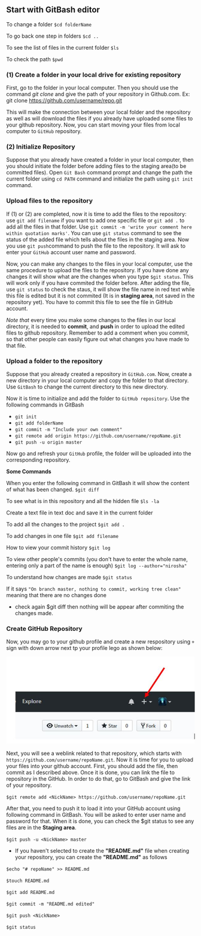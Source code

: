 
## Start with GitBash editor

To change a folder 
`$cd folderName`

To go back one step in folders
`$cd ..`

To see the list of files in the current folder
`$ls` 

To check the path 
`$pwd`


### (1) Create a folder in your local drive for existing repository

First, go to the folder in your local computer. Then you should use the command *git clone* and give the path of your repository in Github.com. 
Ex: git clone https://github.com/username/repo.git

This will make the connection between your local folder and the repository as well as will download the files if you already have uploaded some files to your github repository. Now, you can start moving your files from local computer to `GitHub` repository. 

### (2) Initialize Repository
Suppose that you already have created a folder in your local computer, then you should initiate the folder before adding files to the staging area(to be committed files). Open `Git Bash` command prompt and change the path the current folder using `cd PATH` command and initialize the path using `git init` command.


### Upload files to the repository
If (1) or (2) are completed, now it is time to add the files to the repository: use `git add filename` if you want to add one specific file or `git add .` to add all the files in that folder. Use `git commit -m 'write your comment here within quotation marks'`. You can use `git status` command to see the status of the added file which tells about the files in the staging area. Now you use `git push`command to push the file to the repository. It will ask to enter your `GitHub` account user name and password. 

Now, you can make any changes to the files in your local computer, use the same procedure to upload the files to the repository. If you have done any changes it will show what are the changes when you type `$git status`. This will work only if you have commited the folder before. After adding the file, use `git status` to check the staus, it will show the file name in red text while this file is edited but it is not commited (It is in **staging area**, not saved in the repository yet). You have to commit this file to see the file in GitHub account.

*Note that* every time you make some changes to the files in our local directory, it is needed to **commit**, and **push** in order to upload the edited files to github repository. Remember to add a comment when you commit, so that other people can easily figure out what changes you have made to that file.


### Upload a folder to the repository

Suppose that you already created a repository in `GitHub.com`. Now, create a new directory in your local computer and copy the folder to that directory. Use `GitBash` to change the current directory to this new directory.

Now it is time to initialize and add the folder to `GitHub repository`. Use the following commands in GitBash 

- `git init`
- `git add folderName`
- `git commit -m "Include your own comment"`
- `git remote add origin https://github.com/username/repoName.git`
- `git push -u origin master` 


Now go and refresh your `GitHub` profile, the folder will be uploaded into the corresponding repository.


**Some Commands**

When you enter the following command in GitBash it will show the content of what has been changed.
`$git diff`


To see what is in this repository and all the hidden file
`$ls -la`

 Create a text file in text doc and save it in the current folder 

To add all the changes to the project
`$git add .`

To add changes in one file
`$git add filename` 

How to view your commit history
`$git log`

To view other people's commits (you don't have to enter the whole name, entering only a part of the name is enough)
`$git log --author="nirosha"`


To understand how changes are made
`$git status `

If it says `"On branch master, nothing to commit, working tree clean"` meaning that there are no changes done

 * check again $git diff then nothing will be appear after commiting the changes made.
 
 
### Create GitHub Repository

Now, you may go to your github profile and create a new respository using `+` sign with down arrow next tp your profile lego as shown below:

 ![Create a repository](images/repoCreate.JPG)
 
 
 Next, you will see a weblink related to that repository, which starts with `https://github.com/username/repoName.git`. Now it is time for you to upload your files into your github account. First, you should add the file, then commit as I described above. Once it is done, you can link the file to repository in the GitHub. In order to do that, go to GitBash and give the link of your repository.
 
 `$git remote add <NickName> https://github.com/username/repoName.git`
 
 After that, you need to push it to load it into your GitHub account using following command in GitBash. You will be asked to enter user name and password for that.  When it is done, you can check the $git status to see any files are in the **Staging area**.
 
 `$git push -u <NickName> master`
 
 * If you haven't selected to create the **"README.md"** file when creating your repository, you can create the **"README.md"** as follows
 
 `$echo "# repoName" >> README.md`
 
 `$touch README.md`
 
 `$git add README.md`
 
 `$git commit -m "README.md edited"`
 
 `$git push <NickName>`
 
 `$git status`
 
 



